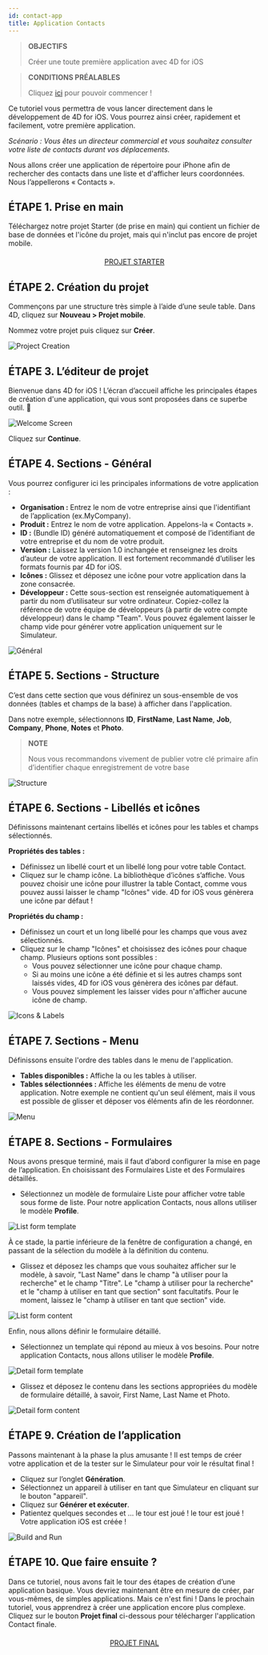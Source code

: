 ```yaml
---
id: contact-app
title: Application Contacts
---
```


> **OBJECTIFS**
> 
> Créer une toute première application avec 4D for iOS

> **CONDITIONS PRÉALABLES**
> 
> Cliquez [ici](prerequisites.html) pour pouvoir commencer !

Ce tutoriel vous permettra de vous lancer directement dans le développement de 4D for iOS. Vous pourrez ainsi créer, rapidement et facilement, votre première application.

*Scénario : Vous êtes un directeur commercial et vous souhaitez consulter votre liste de contacts durant vos déplacements.*

Nous allons créer une application de répertoire pour iPhone afin de rechercher des contacts dans une liste et d'afficher leurs coordonnées. Nous l’appellerons « Contacts ».

## ÉTAPE 1. Prise en main
Téléchargez notre projet Starter (de prise en main) qui contient un fichier de base de données et l'icône du projet, mais qui n'inclut pas encore de projet mobile.

<div markdown="1" style="text-align: center; margin-top: 20px">

<a class="button"
href="https://github.com/4d-go-mobile/tutorial-ContactApp/archive/acbb699c3c9d9edd3a8bbb715e87c17140b7e15f.zip">PROJET STARTER</a>
</div>

## ÉTAPE 2. Création du projet

Commençons par une structure très simple à l’aide d’une seule table. Dans 4D, cliquez sur **Nouveau > Projet mobile**.

Nommez votre projet puis cliquez sur **Créer**.

![Project Creation](assets/en/contact-app/Project-creation-4D-for-iOS.png)

## ÉTAPE 3. L’éditeur de projet

Bienvenue dans 4D for iOS ! L’écran d’accueil affiche les principales étapes de création d'une application, qui vous sont proposées dans ce superbe outil. 🙂

![Welcome Screen](assets/en/contact-app/Welcome-Screen-4D-for-iOS.png)

Cliquez sur **Continue**.

## ÉTAPE 4. Sections - Général

Vous pourrez configurer ici les principales informations de votre application :

* **Organisation :** Entrez le nom de votre entreprise ainsi que l'identifiant de l’application (ex.MyCompany).
* **Produit :** Entrez le nom de votre application. Appelons-la « Contacts ».
* **ID :** (Bundle ID) généré automatiquement et composé de l’identifiant de votre entreprise et du nom de votre produit.
* **Version :** Laissez la version 1.0 inchangée et renseignez les droits d’auteur de votre application. Il est fortement recommandé d’utiliser les formats fournis par 4D for iOS.
* **Icônes :** Glissez et déposez une icône pour votre application dans la zone consacrée.
* **Développeur :** Cette sous-section est renseignée automatiquement à partir du nom d’utilisateur sur votre ordinateur. Copiez-collez la référence de votre équipe de développeurs (à partir de votre compte développeur) dans le champ "Team". Vous pouvez également laisser le champ vide pour générer votre application uniquement sur le Simulateur.

![Général](assets/en/contact-app/Contact-app-general-section-4D-for-iOS.png)

## ÉTAPE 5. Sections - Structure

C’est dans cette section que vous définirez un sous-ensemble de vos données (tables et champs de la base) à afficher dans l'application.

Dans notre exemple, sélectionnons **ID**, **FirstName**, **Last Name**, **Job**, **Company**, **Phone**, **Notes** et **Photo**.

> **NOTE**
> 
> Nous vous recommandons vivement de publier votre clé primaire afin d’identifier chaque enregistrement de votre base

![Structure](assets/en/contact-app/Contact-app-structure-section-4D-for-iOS.png)

## ÉTAPE 6. Sections - Libellés et icônes

Définissons maintenant certains libellés et icônes pour les tables et champs sélectionnés.

**Propriétés des tables :**

* Définissez un libellé court et un libellé long pour votre table Contact.
* Cliquez sur le champ icône. La bibliothèque d’icônes s’affiche. Vous pouvez choisir une icône pour illustrer la table Contact, comme vous pouvez aussi laisser le champ "Icônes" vide. 4D for iOS vous génèrera une icône par défaut !

**Propriétés du champ :**

* Définissez un court et un long libellé pour les champs que vous avez sélectionnés.
* Cliquez sur le champ "Icônes" et choisissez des icônes pour chaque champ. Plusieurs options sont possibles :
    * Vous pouvez sélectionner une icône pour chaque champ.
    * Si au moins une icône a été définie et si les autres champs sont laissés vides, 4D for iOS vous génèrera des icônes par défaut.
    * Vous pouvez simplement les laisser vides pour n'afficher aucune icône de champ.

![Icons & Labels](assets/en/contact-app/Contact-app-icons-labels-section-4D-for-iOS.png)

## ÉTAPE 7. Sections - Menu

Définissons ensuite l'ordre des tables dans le menu de l'application.

* **Tables disponibles :** Affiche la ou les tables à utiliser.
* **Tables sélectionnées :** Affiche les éléments de menu de votre application. Notre exemple ne contient qu'un seul élément, mais il vous est possible de glisser et déposer vos éléments afin de les réordonner.

![Menu](assets/en/contact-app/Contact-app-main-menu-section-4D-for-iOS.png)

## ÉTAPE 8. Sections - Formulaires

Nous avons presque terminé, mais il faut d’abord configurer la mise en page de l’application. En choisissant des Formulaires Liste et des Formulaires détaillés.

* Sélectionnez un modèle de formulaire Liste pour afficher votre table sous forme de liste. Pour notre application Contacts, nous allons utiliser le modèle **Profile**.

![List form template](assets/en/contact-app/ListformTemplate-form-section-4D-for-iOS.png)

À ce stade, la partie inférieure de la fenêtre de configuration a changé, en passant de la sélection du modèle à la définition du contenu.

* Glissez et déposez les champs que vous souhaitez afficher sur le modèle, à savoir, "Last Name" dans le champ "à utiliser pour la recherche" et le champ "Titre". Le "champ à utiliser pour la recherche" et le "champ à utiliser en tant que section" sont facultatifs. Pour le moment, laissez le "champ à utiliser en tant que section" vide.

![List form content](assets/en/contact-app/ListformContent-form-section-4D-for-iOS.png)

Enfin, nous allons définir le formulaire détaillé.

* Sélectionnez un template qui répond au mieux à vos besoins. Pour notre application Contacts, nous allons utiliser le modèle **Profile**.

![Detail form template](assets/en/contact-app/DetailformTemplate-form-section-4D-for-iOS.png)


* Glissez et déposez le contenu dans les sections appropriées du modèle de formulaire détaillé, à savoir, First Name, Last Name et Photo.

![Detail form content](assets/en/contact-app/DetailformContent-form-section-4D-for-iOS.png)

## ÉTAPE 9. Création de l’application

Passons maintenant à la phase la plus amusante ! Il est temps de créer votre application et de la tester sur le Simulateur pour voir le résultat final !

* Cliquez sur l’onglet **Génération**.
* Sélectionnez un appareil à utiliser en tant que Simulateur en cliquant sur le bouton "appareil".
* Cliquez sur  **Générer et exécuter**.
* Patientez quelques secondes et ... le tour est joué ! le tour est joué ! Votre application iOS est créée !

![Build and Run](assets/en/contact-app/Build-the-app-simulator.png)

## ÉTAPE 10. Que faire ensuite ?

Dans ce tutoriel, nous avons fait le tour des étapes de création d’une application basique. Vous devriez maintenant être en mesure de créer, par vous-mêmes, de simples applications. Mais ce n'est fini ! Dans le prochain tutoriel, vous apprendrez à créer une application encore plus complexe. Cliquez sur le bouton **Projet final** ci-dessous pour télécharger l'application Contact finale.

<div markdown="1" style="text-align: center; margin-top: 20px; margin-bottom: 20px">
<a class="button"
href="https://github.com/4d-go-mobile/tutorial-ContactApp/releases/latest/download/tutorial-ContactApp.zip">PROJET FINAL</a>
</div>
